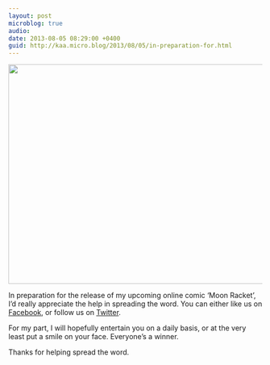 ```yaml
---
layout: post
microblog: true
audio: 
date: 2013-08-05 08:29:00 +0400
guid: http://kaa.micro.blog/2013/08/05/in-preparation-for.html
---
```

<img src="http://www.kaa.bz/uploads/2018/b8a89591c3.jpg" alt="" width="800" height="436" class="alignnone size-full wp-image-591" /><p>In preparation for the release of my upcoming online comic &lsquo;Moon Racket&rsquo;, I&rsquo;d really appreciate the help in spreading the word. You can either like us on <a href="http://facebook.com/moonracket">Facebook</a>, or follow us on <a href="http://twitter.com/moonracket">Twitter</a>.</p>

<p>For my part, I will hopefully entertain you on a daily basis, or at the very least put a smile on your face. Everyone&rsquo;s a winner.</p>

<p>Thanks for helping spread the word.</p>
